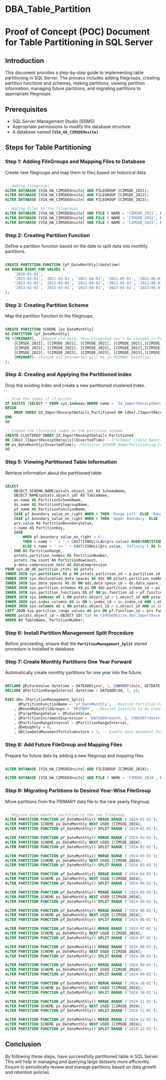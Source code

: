 # DBA_Table_Partition

# **Proof of Concept (POC) Document for Table Partitioning in SQL Server**

## **Introduction**

This document provides a step-by-step guide to implementing table partitioning in SQL Server. The process includes adding filegroups, creating partition functions and schemes, making partitions, viewing partition information, managing future partitions, and migrating partitions to appropriate filegroups.

## **Prerequisites**

- SQL Server Management Studio (SSMS)
- Appropriate permissions to modify the database structure
- A database named **`[VIA_HA_CIMSDEOnsite]`**

## **Steps for Table Partitioning**

### **Step 1: Adding FileGroups and Mapping Files to Database**

Create new filegroups and map them to files based on historical data.

```sql

-- Adding filegroups
ALTER DATABASE [VIA_HA_CIMSDEOnsite] ADD FILEGROUP [CIMSDE_2021];
ALTER DATABASE [VIA_HA_CIMSDEOnsite] ADD FILEGROUP [CIMSDE_2022];
ALTER DATABASE [VIA_HA_CIMSDEOnsite] ADD FILEGROUP [CIMSDE_2023];

-- Adding files to the filegroups
ALTER DATABASE [VIA_HA_CIMSDEOnsite] ADD FILE ( NAME = 'CIMSDE_2021', FILENAME = 'W:\Temp\!!POC_Data_Table_Partition\HA_Test_Datafiles\CIMSDE_2021.ndf') TO FILEGROUP [CIMSDE_2021];
ALTER DATABASE [VIA_HA_CIMSDEOnsite] ADD FILE ( NAME = 'CIMSDE_2022', FILENAME = 'W:\Temp\!!POC_Data_Table_Partition\HA_Test_Datafiles\CIMSDE_2022.ndf') TO FILEGROUP [CIMSDE_2022];
ALTER DATABASE [VIA_HA_CIMSDEOnsite] ADD FILE ( NAME = 'CIMSDE_2023', FILENAME = 'W:\Temp\!!POC_Data_Table_Partition\HA_Test_Datafiles\CIMSDE_2023.ndf') TO FILEGROUP [CIMSDE_2023];

```

### **Step 2: Creating Partition Function**

Define a partition function based on the date to split data into monthly partitions.

```sql

CREATE PARTITION FUNCTION [pf_DateMonthly](datetime)
AS RANGE RIGHT FOR VALUES (
    '2010-01-01',
	'2021-02-01', '2021-03-01', '2021-04-01', '2021-05-01', '2021-06-01','2021-07-01', '2021-08-01', '2021-09-01', '2021-10-01', '2021-11-01','2021-12-01', '2022-01-01',
	'2022-02-01', '2022-03-01', '2022-04-01', '2022-05-01', '2022-06-01','2022-07-01', '2022-08-01', '2022-09-01', '2022-10-01', '2022-11-01', '2022-12-01', '2023-01-01',
	'2023-02-01', '2023-03-01', '2023-04-01', '2023-05-01', '2023-06-01', '2023-07-01', '2023-08-01', '2023-09-01', '2023-10-01', '2023-11-01', '2023-12-01', '2024-01-01'
);

```

### **Step 3: Creating Partition Scheme**

Map the partition function to the filegroups.

```sql

CREATE PARTITION SCHEME [ps_DateMonthly]
AS PARTITION [pf_DateMonthly]
TO ([PRIMARY],--[Beyond old Data, This Filegroup can't be changed in Future]
    [CIMSDE_2021], [CIMSDE_2021], [CIMSDE_2021], [CIMSDE_2021],[CIMSDE_2021], [CIMSDE_2021], [CIMSDE_2021], [CIMSDE_2021], [CIMSDE_2021],[CIMSDE_2021], [CIMSDE_2021],[CIMSDE_2021],
	[CIMSDE_2022], [CIMSDE_2022], [CIMSDE_2022], [CIMSDE_2022],[CIMSDE_2022], [CIMSDE_2022], [CIMSDE_2022], [CIMSDE_2022], [CIMSDE_2022],[CIMSDE_2022], [CIMSDE_2022],[CIMSDE_2022],
	[CIMSDE_2023], [CIMSDE_2023], [CIMSDE_2023], [CIMSDE_2023],[CIMSDE_2023], [CIMSDE_2023], [CIMSDE_2023], [CIMSDE_2023], [CIMSDE_2023],[CIMSDE_2023], [CIMSDE_2023],[CIMSDE_2023],
	[PRIMARY]--[Future all Boundaries will be in PRIMARY Datafile]
);

```

### **Step 4: Creating and Applying the Partitioned Index**

Drop the existing index and create a new partitioned clustered index.

```sql

-- Drop the index if it exists
IF EXISTS (SELECT * FROM sys.indexes WHERE name = 'IX_ImportReceiptDetails_Partitioned' AND object_id = OBJECT_ID('dbo.ImportReceiptDetails'))
BEGIN
    DROP INDEX IX_ImportReceiptDetails_Partitioned ON [dbo].[ImportReceiptDetails];
END
GO

-- Create the clustered index on the partition scheme
CREATE CLUSTERED INDEX IX_ImportReceiptDetails_Partitioned
ON [dbo].[ImportReceiptDetails](InsertedTime) --[(schema).(table_Name).(Partitioning_Column_Name)]
ON ps_DateMonthly(InsertedTime);--Partition_SCHEME_Name(Partitioning_Column_Name)
GO

```

### **Step 5: Viewing Partitioned Table Information**

Retrieve information about the partitioned table.

```sql

SELECT
    OBJECT_SCHEMA_NAME(pstats.object_id) AS SchemaName,
    OBJECT_NAME(pstats.object_id) AS TableName,
    ps.name AS PartitionSchemeName,
    ds.name AS PartitionFilegroupName,
    pf.name AS PartitionFunctionName,
    CASE pf.boundary_value_on_right WHEN 0 THEN 'Range Left' ELSE 'Range Right' END AS PartitionFunctionRange,
    CASE pf.boundary_value_on_right WHEN 0 THEN 'Upper Boundary' ELSE 'Lower Boundary' END AS PartitionBoundary,
    prv.value AS PartitionBoundaryValue,
    c.name AS PartitionKey,
    CASE
        WHEN pf.boundary_value_on_right = 0
        THEN c.name + ' > ' + CAST(ISNULL(LAG(prv.value) OVER(PARTITION BY pstats.object_id ORDER BY pstats.object_id, pstats.partition_number), 'Infinity') AS VARCHAR(100)) + ' and ' + c.name + ' <= ' + CAST(ISNULL(prv.value, 'Infinity') AS VARCHAR(100))
        ELSE c.name + ' >= ' + CAST(ISNULL(prv.value, 'Infinity') AS VARCHAR(100))  + ' and ' + c.name + ' < ' + CAST(ISNULL(LEAD(prv.value) OVER(PARTITION BY pstats.object_id ORDER BY pstats.object_id, pstats.partition_number), 'Infinity') AS VARCHAR(100))
    END AS PartitionRange,
    pstats.partition_number AS PartitionNumber,
    pstats.row_count AS PartitionRowCount,
    p.data_compression_desc AS DataCompression
FROM sys.dm_db_partition_stats AS pstats
INNER JOIN sys.partitions AS p ON pstats.partition_id = p.partition_id
INNER JOIN sys.destination_data_spaces AS dds ON pstats.partition_number = dds.destination_id
INNER JOIN sys.data_spaces AS ds ON dds.data_space_id = ds.data_space_id
INNER JOIN sys.partition_schemes AS ps ON dds.partition_scheme_id = ps.data_space_id
INNER JOIN sys.partition_functions AS pf ON ps.function_id = pf.function_id
INNER JOIN sys.indexes AS i ON pstats.object_id = i.object_id AND pstats.index_id = i.index_id AND dds.partition_scheme_id = i.data_space_id AND i.type <= 1 /* Heap or Clustered Index */
INNER JOIN sys.index_columns AS ic ON i.index_id = ic.index_id AND i.object_id = ic.object_id AND ic.partition_ordinal > 0
INNER JOIN sys.columns AS c ON pstats.object_id = c.object_id AND ic.column_id = c.column_id
LEFT JOIN sys.partition_range_values AS prv ON pf.function_id = prv.function_id AND pstats.partition_number = (CASE pf.boundary_value_on_right WHEN 0 THEN prv.boundary_id ELSE (prv.boundary_id+1) END)
WHERE pstats.object_id = OBJECT_ID('VIA_HA_CIMSDEOnsite.dbo.ImportReceiptDetails') --('DB_Name.Schema.Table_Name)
ORDER BY TableName, PartitionNumber;

```

### **Step 6: Install Partition Management Split Procedure**

Before proceeding, ensure that the **`PartitionManagement_Split`** stored procedure is installed in  database.

### **Step 7: Create Monthly Partitions One Year Forward**

Automatically create monthly partitions for one year into the future.

```sql

DECLARE @FutureValue datetime = DATEADD(year, 1, CONVERT(date, GETDATE())); --Change dynamically if needed
DECLARE @PartitionRangeInterval datetime = DATEADD(dd, 1, 0);

EXEC dbo.[PartitionManagement_Split]
      @PartitionFunctionName = 'pf_DateMonthly', --Mention Partition Function_Name
    , @RoundRobinFileGroups = 'PRIMARY', --Desired Datafile to be creating Partitions
    , @TargetRangeValue = @FutureValue,
    , @PartitionIncrementExpression = 'DATEADD(month, 1, CONVERT(datetime, @CurrentRangeValue))', --Increment Expression [Monthly, Quarterly, and Yearly]
    , @PartitionRangeInterval = @PartitionRangeInterval,
    , @DebugOnly = 0,
    , @AllowDataMovementForColumnstore = 1; -- Enable data movement for non-empty partitions with columnstore

```

### **Step 8: Add Future FileGroup and Mapping Files**

Prepare for future data by adding a new filegroup and mapping files.

```sql

ALTER DATABASE [VIA_HA_CIMSDEOnsite] ADD FILEGROUP [CIMSDE_2024];

ALTER DATABASE [VIA_HA_CIMSDEOnsite] ADD FILE ( NAME = 'CIMSDE_2024', FILENAME = 'W:\Temp\!!POC_Data_Table_Partition\HA_Test_Datafiles\CIMSDE_2024.ndf') TO FILEGROUP [CIMSDE_2024];

```

### **Step 9: Migrating Partitions to Desired Year-Wise FileGroup**

Move partitions from the PRIMARY data file to the new yearly filegroup.

```sql

-- Migrate each month's partition to the new filegroup
ALTER PARTITION FUNCTION pf_DateMonthly() MERGE RANGE ('2024-01-01');
ALTER PARTITION SCHEME ps_DateMonthly NEXT USED [CIMSDE_2024];
ALTER PARTITION FUNCTION pf_DateMonthly() SPLIT RANGE ('2024-01-01');

ALTER PARTITION FUNCTION pf_DateMonthly() MERGE RANGE ('2024-02-01');
ALTER PARTITION SCHEME ps_DateMonthly NEXT USED [CIMSDE_2024];
ALTER PARTITION FUNCTION pf_DateMonthly() SPLIT RANGE ('2024-02-01');

ALTER PARTITION FUNCTION pf_DateMonthly() MERGE RANGE ('2024-03-01');
ALTER PARTITION SCHEME ps_DateMonthly NEXT USED [CIMSDE_2024];
ALTER PARTITION FUNCTION pf_DateMonthly() SPLIT RANGE ('2024-03-01');

ALTER PARTITION FUNCTION pf_DateMonthly() MERGE RANGE ('2024-04-01');
ALTER PARTITION SCHEME ps_DateMonthly NEXT USED [CIMSDE_2024];
ALTER PARTITION FUNCTION pf_DateMonthly() SPLIT RANGE ('2024-04-01');

ALTER PARTITION FUNCTION pf_DateMonthly() MERGE RANGE ('2024-05-01');
ALTER PARTITION SCHEME ps_DateMonthly NEXT USED [CIMSDE_2024];
ALTER PARTITION FUNCTION pf_DateMonthly() SPLIT RANGE ('2024-05-01');

ALTER PARTITION FUNCTION pf_DateMonthly() MERGE RANGE ('2024-06-01');
ALTER PARTITION SCHEME ps_DateMonthly NEXT USED [CIMSDE_2024];
ALTER PARTITION FUNCTION pf_DateMonthly() SPLIT RANGE ('2024-06-01');

ALTER PARTITION FUNCTION pf_DateMonthly() MERGE RANGE ('2024-07-01');
ALTER PARTITION SCHEME ps_DateMonthly NEXT USED [CIMSDE_2024];
ALTER PARTITION FUNCTION pf_DateMonthly() SPLIT RANGE ('2024-07-01');

ALTER PARTITION FUNCTION pf_DateMonthly() MERGE RANGE ('2024-08-01');
ALTER PARTITION SCHEME ps_DateMonthly NEXT USED [CIMSDE_2024];
ALTER PARTITION FUNCTION pf_DateMonthly() SPLIT RANGE ('2024-08-01');

ALTER PARTITION FUNCTION pf_DateMonthly() MERGE RANGE ('2024-09-01');
ALTER PARTITION SCHEME ps_DateMonthly NEXT USED [CIMSDE_2024];
ALTER PARTITION FUNCTION pf_DateMonthly() SPLIT RANGE ('2024-09-01');

ALTER PARTITION FUNCTION pf_DateMonthly() MERGE RANGE ('2024-10-01');
ALTER PARTITION SCHEME ps_DateMonthly NEXT USED [CIMSDE_2024];
ALTER PARTITION FUNCTION pf_DateMonthly() SPLIT RANGE ('2024-10-01');

ALTER PARTITION FUNCTION pf_DateMonthly() MERGE RANGE ('2024-11-01');
ALTER PARTITION SCHEME ps_DateMonthly NEXT USED [CIMSDE_2024];
ALTER PARTITION FUNCTION pf_DateMonthly() SPLIT RANGE ('2024-11-01');

ALTER PARTITION FUNCTION pf_DateMonthly() MERGE RANGE ('2024-12-01');
ALTER PARTITION SCHEME ps_DateMonthly NEXT USED [CIMSDE_2024];
ALTER PARTITION FUNCTION pf_DateMonthly() SPLIT RANGE ('2024-12-01');

```

## **Conclusion**

By following these steps,  have successfully partitioned  table in SQL Server. This will help in managing and querying large datasets more efficiently. Ensure to periodically review and manage partitions based on  data growth and retention policies.
